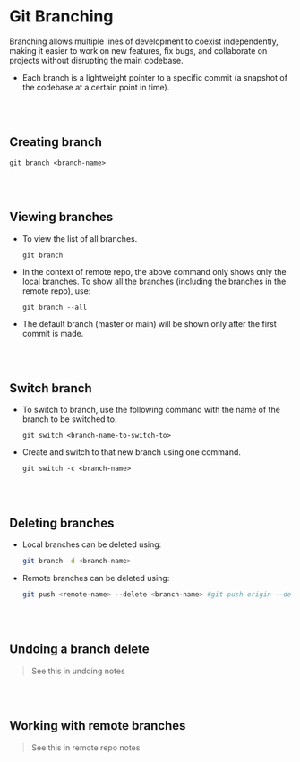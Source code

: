 # Git Branching

Branching allows multiple lines of development to coexist independently, making it easier to work on new features, fix bugs, and collaborate on projects without disrupting the main codebase.

- Each branch is a lightweight pointer to a specific commit (a snapshot of the codebase at a certain point in time).

<br>
<br>

## Creating branch

```
git branch <branch-name>
```

<br>
<br>

## Viewing branches

- To view the list of all branches.
  ```
  git branch
  ```
- In the context of remote repo, the above command only shows only the local branches. To show all the branches (including the branches in the remote repo), use:

  ```
  git branch --all
  ```

* The default branch (master or main) will be shown only after the first commit is made.

<br>
<br>

## Switch branch

- To switch to branch, use the following command with the name of the branch to be switched to.

  ```
  git switch <branch-name-to-switch-to>
  ```

- Create and switch to that new branch using one command.

  ```
  git switch -c <branch-name>
  ```

<br>
<br>

## Deleting branches

- Local branches can be deleted using:

  ```bash
  git branch -d <branch-name>
  ```

- Remote branches can be deleted using:

  ```bash
  git push <remote-name> --delete <branch-name> #git push origin --delete bugfix1.2
  ```

<br>
<br>

## Undoing a branch delete

> See this in undoing notes

<br>
<br>

## Working with remote branches

> See this in remote repo notes
